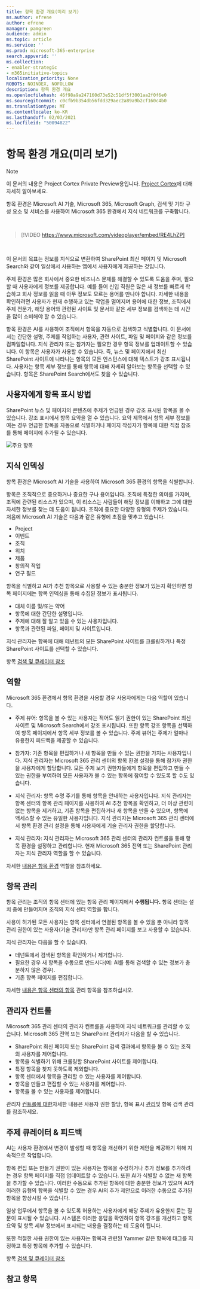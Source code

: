 ```yaml
---
title: 항목 환경 개요(미리 보기)
ms.author: efrene
author: efrene
manager: pamgreen
audience: admin
ms.topic: article
ms.service: ''
ms.prod: microsoft-365-enterprise
search.appverid: ''
ms.collection:
- enabler-strategic
- m365initiative-topics
localization_priority: None
ROBOTS: NOINDEX, NOFOLLOW
description: 항목 환경 개요
ms.openlocfilehash: 46f98a9a247160d73e52c51df5f3001aa2f0f6e0
ms.sourcegitcommit: c0cfb9b354db56fdd329aec2a89a9b2cf160c4b0
ms.translationtype: MT
ms.contentlocale: ko-KR
ms.lasthandoff: 02/03/2021
ms.locfileid: "50094822"
---
```

# <a name="topic-experiences-overview-preview"></a>항목 환경 개요(미리 보기)

> [!Note] 
> 이 문서의 내용은 Project Cortex Private Preview용입니다. [Project Cortex](https://aka.ms/projectcortex)에 대해 자세히 알아보세요.

항목 환경은 Microsoft AI 기술, Microsoft 365, Microsoft Graph, 검색 및 기타 구성 요소 및 서비스를 사용하여 Microsoft 365 환경에서 지식 네트워크를 구축합니다. 

</br>

> [!VIDEO https://www.microsoft.com/videoplayer/embed/RE4LhZP]  

</br>

이 문서의 목표는 정보를 지식으로 변환하여 SharePoint 최신 페이지 및 Microsoft Search와 같이 일상에서 사용하는 앱에서 사용자에게 제공하는 것입니다.

주제 환경은 많은 회사에서 중요한 비즈니스 문제를 해결할 수 있도록 도움을 주며, 필요할 때 사용자에게 정보를 제공합니다. 예를 들어 신입 직원은 많은 새 정보를 빠르게 학습하고 회사 정보를 읽을 때 아무 정보도 모르는 용어를 만나야 합니다. 자세한 내용을 확인하려면 사용자가 현재 수행하고 있는 작업을 멀어지며 용어에 대한 정보, 조직에서 주제 전문가, 해당 용어와 관련된 사이트 및 문서와 같은 세부 정보를 검색하는 데 시간을 많이 소비해야 할 수 있습니다.

항목 환경은 AI를 사용하여  조직에서 항목을 자동으로 검색하고 식별합니다. 이 문서에서는 간단한 설명, 주제를 작업하는 사용자, 관련 사이트, 파일 및 페이지와 같은 정보를 컴파일합니다. 지식 관리자 또는 참가자는 필요한 경우 항목 정보를 업데이트할 수 있습니다. 이 항목은 사용자가 사용할 수 있습니다. 즉, 뉴스 및 페이지에서 최신 SharePoint 사이트에 나타나는 항목의 모든 인스턴스에 대해 텍스트가 강조 표시됩니다. 사용자는 항목 세부 정보를 통해 항목에 대해 자세히 알아보는 항목을 선택할 수 있습니다. 항목은 SharePoint Search에서도 찾을 수 있습니다.


## <a name="how-topics-are-displayed-to-users"></a>사용자에게 항목 표시 방법

SharePoint 뉴스 및 페이지의 콘텐츠에 주제가 언급된 경우 강조 표시된 항목을 볼 수 있습니다. 강조 표시에서 항목 요약을 열 수 있습니다. 요약 제목에서 항목 세부 정보를 여는 경우 언급한 항목을 자동으로 식별하거나 페이지 작성자가 항목에 대한 직접 참조를 통해 페이지에 추가될 수 있습니다. 

   ![주요 항목](../media/knowledge-management/saturn.png) </br> 


## <a name="knowledge-indexing"></a>지식 인덱싱

항목 환경은 Microsoft AI  기술을 사용하여 Microsoft 365 환경의 항목을 식별합니다.

항목은 조직적으로 중요하거나 중요한 구나 용어입니다. 조직에 특정한 의미를 가지며, 조직에 관련된 리소스가 있으며, 이 리소스는 사람들이 해당 정보를 이해하고 그에 대한 자세한 정보를 찾는 데 도움이 됩니다. 조직에 중요한 다양한 유형의 주제가 있습니다. 처음에 Microsoft AI 기술은 다음과 같은 유형에 초점을 맞추고 있습니다.
- Project
- 이벤트
- 조직
- 위치
- 제품
- 창의적 작업
- 연구 필드


항목을 식별하고 AI가 추천 항목으로 사용할 수 있는 충분한 정보가 있는지  확인하면 항목 페이지에는 항목 인덱싱을 통해 수집된 정보가 표시됩니다.

- 대체 이름 및/또는 약어
- 항목에 대한 간단한 설명입니다.
- 주제에 대해 잘 알고 있을 수 있는 사용자입니다.
- 항목과 관련된 파일, 페이지 및 사이트입니다.

지식 관리자는 항목에 대해 테넌트의 모든 SharePoint 사이트를 크롤링하거나 특정 SharePoint 사이트를 선택할 수 있습니다.

항목 [검색 및 큐레이터 참조](https://docs.microsoft.com/microsoft-365/knowledge/topic-experiences-discovery-curation)

## <a name="roles"></a>역할

Microsoft 365 환경에서 항목 환경을 사용할 경우 사용자에게는 다음 역할이 있습니다.

- 주제 뷰어: 항목을 볼 수 있는 사용자는 적어도 읽기 권한이 있는  SharePoint 최신 사이트 및 Microsoft Search에서 강조 표시됩니다. 또한 항목 강조 항목을 선택하여 항목 페이지에서 항목 세부 정보를 볼 수 있습니다. 주제 뷰어는 주제가 얼마나 유용한지 피드백을 제공할 수 있습니다.

- 참가자: 기존 항목을 편집하거나 새 항목을 만들 수 있는 권한을 가지는 사용자입니다. 지식 관리자는 Microsoft 365 관리 센터의 항목 환경 설정을 통해 참가자 권한을 사용자에게 할당합니다. 모든 주제 보기 권한자들에게 항목을 편집하고 만들 수 있는 권한을 부여하여 모든 사용자가 볼 수 있는 항목에 참여할 수 있도록 할 수도 있습니다.

- 지식 관리자: 항목 수명 주기를 통해 항목을 안내하는 사용자입니다. 지식 관리자는 항목  센터의 항목 관리 페이지를 사용하여 AI 추천 항목을 확인하고, 더 이상 관련이 없는 항목을 제거하고, 기존 항목을 편집하거나 새 항목을 만들 수 있으며, 항목에 액세스할 수 있는 유일한 사용자입니다. 지식 관리자는 Microsoft 365 관리 센터에서 항목 환경 관리 설정을 통해 사용자에게 기술 관리자 권한을 할당합니다. 

- 지식 관리자: 지식 관리자는 Microsoft 365 관리 센터의 관리자 컨트롤을 통해 항목 환경을 설정하고 관리합니다. 현재 Microsoft 365 전역 또는 SharePoint 관리자는 지식 관리자 역할을 할 수 있습니다.

자세한 [내용은 항목 환경](topic-experiences-roles.md) 역할을 참조하세요.

## <a name="topic-management"></a>항목 관리

항목 관리는 조직의  항목 센터에 있는 항목 관리 페이지에서 **수행됩니다.** 항목 센터는 설치 중에 만들어지며 조직의 지식 센터 역할을 합니다. 

사용이 허가된 모든 사용자는 항목 센터에서 연결된 항목을 볼 수 있을  뿐 아니라 항목 관리 권한이 있는 사용자(기술 관리자)만 항목 관리 페이지를 보고 사용할 수 있습니다.

지식 관리자는 다음을 할 수 있습니다.

- 테넌트에서 검색된 항목을 확인하거나 제거합니다.
- 필요한 경우 새 항목을 수동으로 만드시다(예: AI를 통해 검색할 수 있는 정보가 충분하지 않은 경우).
- 기존 항목 페이지를 편집합니다.</br>

자세한 [내용은 항목 센터의 항목](manage-topics.md) 관리 항목을 참조하십시오.  


## <a name="admin-controls"></a>관리자 컨트롤

Microsoft 365 관리 센터의 관리자 컨트롤을 사용하여 지식 네트워크를 관리할 수 있습니다. Microsoft 365 전역 또는 SharePoint 관리자가 다음을 할 수 있습니다.

- SharePoint 최신 페이지 또는 SharePoint 검색 결과에서 항목을 볼 수 있는 조직의 사용자를 제어합니다.
- 항목을 식별하기 위해 크롤링할 SharePoint 사이트를 제어합니다.
- 특정 항목을 찾지 못하도록 제외합니다.
- 항목 센터에서 항목을 관리할 수 있는 사용자를 제어합니다.
- 항목을 만들고 편집할 수 있는 사용자를 제어합니다.
- 항목을 볼 수 있는 사용자를 제어합니다.

관리자 [컨트롤에 대한](https://docs.microsoft.com/microsoft-365/knowledge/plan-topic-experiences#user-permissions)자세한 내용은 사용자 [](https://docs.microsoft.com/microsoft-365/knowledge/topic-experiences-discovery) 권한 할당, 항목 표시 [관리](https://docs.microsoft.com/microsoft-365/knowledge/topic-experiences-knowledge-rules)및 항목 검색 관리를 참조하세요.

## <a name="topic-curation--feedback"></a>주제 큐레이터 & 피드백

AI는 사용자 환경에서 변경이 발생할 때 항목을 개선하기 위한 제안을 제공하기 위해 지속적으로 작업합니다. 

항목 편집 또는 만들기 권한이 있는 사용자는 항목을 수정하거나 추가 정보를 추가하려는 경우 항목 페이지를 직접 업데이트할 수 있습니다. 또한 AI가 식별할 수 없는 새 항목을 추가할 수 있습니다. 이러한 수동으로 추가된 항목에 대한 충분한 정보가 있으며 AI가 이러한 유형의 항목을 식별할 수 있는 경우 AI의 추가 제안으로 이러한 수동으로 추가된 항목을 향상시킬 수 있습니다. 

일상 업무에서 항목을 볼 수 있도록 허용하는 사용자에게 해당 주제가 유용한지 묻는 질문이 표시될 수 있습니다. 시스템은 이러한 응답을 확인하여 항목 강조를 개선하고 항목 요약 및 항목 세부 정보에서 표시되는 내용을 결정하는 데 도움이 됩니다.

또한 적절한 사용 권한이 있는 사용자는 항목과 관련된 Yammer 같은 항목에 태그를 지정하고 특정 항목에 추가할 수 있습니다. 

항목 [검색 및 큐레이터 참조](https://docs.microsoft.com/microsoft-365/knowledge/topic-experiences-discovery-curation)


## <a name="see-also"></a>참고 항목

